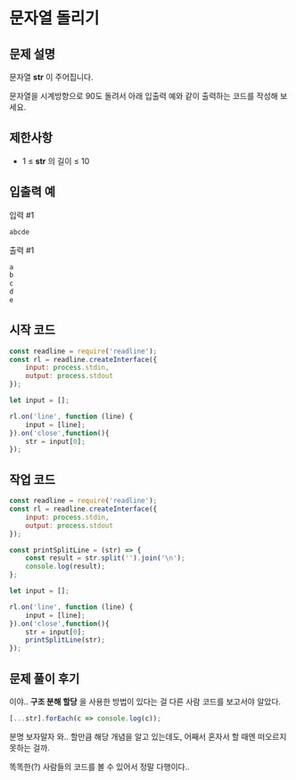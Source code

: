 # 문자열 돌리기

## 문제 설명
문자열 **str** 이 주어집니다.

문자열을 시계방향으로 90도 돌려서 아래 입출력 예와 같이 출력하는 코드를 작성해 보세요.

## 제한사항
* 1 ≤ **str** 의 길이 ≤ 10

## 입출력 예
입력 #1

```bash
abcde
```

출력 #1

```bash
a
b
c
d
e
```

## 시작 코드
```javascript
const readline = require('readline');
const rl = readline.createInterface({
    input: process.stdin,
    output: process.stdout
});

let input = [];

rl.on('line', function (line) {
    input = [line];
}).on('close',function(){
    str = input[0];
});
```

## 작업 코드
```javascript
const readline = require('readline');
const rl = readline.createInterface({
    input: process.stdin,
    output: process.stdout
});

const printSplitLine = (str) => {
    const result = str.split('').join('\n');
    console.log(result);
};

let input = [];

rl.on('line', function (line) {
    input = [line];
}).on('close',function(){
    str = input[0];
    printSplitLine(str);
});
```
## 문제 풀이 후기
이야.. **구조 분해 할당** 을 사용한 방법이 있다는 걸 다른 사람 코드를 보고서야 알았다.

```javascript
[...str].forEach(c => console.log(c));
```

분명 보자말자 와.. 할만큼 해당 개념을 알고 있는데도, 어째서 혼자서 할 때엔 떠오르지 못하는 걸까.

똑똑한(?) 사람들의 코드를 볼 수 있어서 정말 다행이다..